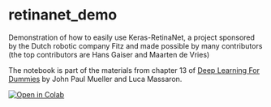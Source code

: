 # retinanet_demo
Demonstration of how to easily use Keras-RetinaNet, a project sponsored by the Dutch robotic company Fitz and made possible by many contributors (the top contributors are Hans Gaiser and Maarten de Vries)

The notebook is part of the materials from chapter 13 of [Deep Learning For Dummies](https://www.wiley.com/en-us/Deep+Learning+For+Dummies-p-9781119543046) by John Paul Mueller and Luca Massaron.

[![Open in Colab](https://colab.research.google.com/assets/colab-badge.svg)](https://colab.research.google.com/github/lmassaron/retinanet_demo/blob/master/DL4D_13_object_detection_with_keras_retinanet.ipynb)
